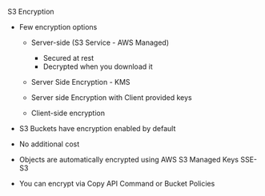 S3 Encryption

- Few encryption options
    
    - Server-side (S3 Service - AWS Managed)
        
        - Secured at rest
        - Decrypted when you download it
    - Server Side Encryption - KMS
    - Server side Encryption with Client provided keys
    - Client-side encryption
- S3 Buckets have encryption enabled by default
- No additional cost
- Objects are automatically encrypted using AWS S3 Managed Keys SSE-S3
- You can encrypt via Copy API Command or Bucket Policies